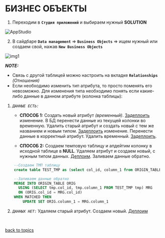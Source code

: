 # БИЗНЕС ОБЪЕКТЫ

1. Переходим в **`Студия приложений`** и выбираем нужный **SOLUTION**

![AppStudio](https://github.com/CrappyCodeMaker/ECCENTEX-KNOWLEGE/blob/main/Content/IMG/AppStudio.png?raw=true)

2. В сайдбаре **`Data management`** => **`Business Objects`** => ищем нужный или создаем свой, нажав **`New Business Objects`**

![img1](https://github.com/CrappyCodeMaker/ECCENTEX-KNOWLEGE/blob/main/Content/3%20Business%20Objects/IMG/1.png?raw=true)

**_NOTE:_**
  * Связь с другой таблицей можно настроить на вкладке **`Relationships`** _(Отношения)_
  * Если необходимо изменить тип атрибута, то просто поменять его невозможно. Для изменения типа необходимо понять если какие-либо данные в данном атрибуте (колонка таблицы):

  1. _`ДАННЫЕ ЕСТЬ:`_

      * **СПОСОБ 1:** Создать новый атрибут _(временный)_. [Задеплоить](https://github.com/CrappyCodeMaker/ECCENTEX-KNOWLEGE/blob/main/Content/2%20Deploy/Deploy.md) изменение. В БД перенести данные из текущей колонки во временную. Удалить старый атрибут и создать новый с тем же названием и новым типом. [Задеплоить](https://github.com/CrappyCodeMaker/ECCENTEX-KNOWLEGE/blob/main/Content/2%20Deploy/Deploy.md) изменение. Перенести данные в корректный атрибут. Удалить временный. [Задеплоить](https://github.com/CrappyCodeMaker/ECCENTEX-KNOWLEGE/blob/main/Content/2%20Deploy/Deploy.md).

      * **СПОСОБ 2:** Создаем темповую таблицу и апдейтим колонку в исходной таблице в **NULL**. Удаляем атрибут и создаем новый, с нужным типом данных. [Деплоим](https://github.com/CrappyCodeMaker/ECCENTEX-KNOWLEGE/blob/main/Content/2%20Deploy/Deploy.md). Заливаем данные обратно.

```SQL
    --Создаем ТМП таблицу
    create table TEST_TMP as (select col_id, column_1 from ORIGIN_TABLE)

    --Заливаем данные обратно
    MERGE INTO ORIGIN_TABLE ORIG
      USING (SELECT tmp.col_id, tmp.column_1 FROM TEST_TMP tmp) MRG
      ON (ORIG.col_id = MRG.col_id)
    WHEN MATCHED THEN
	    UPDATE SET ORIG.column_1 = MRG.column_1
```

  2. _`ДАННЫХ НЕТ:`_ Удаляем старый атрибут. Создаем новый. [Деплоим](https://github.com/CrappyCodeMaker/ECCENTEX-KNOWLEGE/blob/main/Content/2%20Deploy/Deploy.md)


<br/>

[back to topics](https://github.com/CrappyCodeMaker/ECCENTEX-KNOWLEGE/blob/main/Content/0%20Topics/README.md)